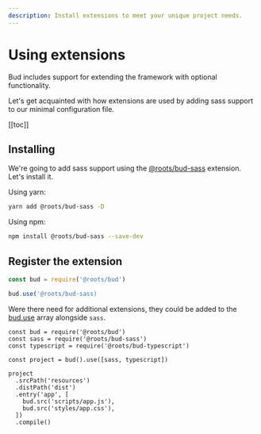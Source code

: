 ```yaml
---
description: Install extensions to meet your unique project needs.
---
```


# Using extensions

Bud includes support for extending the framework with optional functionality.

Let's get acquainted with how extensions are used by adding sass support to our minimal configuration file.

[[toc]]

## Installing

We're going to add sass support using the [@roots/bud-sass](bud-sass.md) extension. Let's install it.

Using yarn:

```sh
yarn add @roots/bud-sass -D
```

Using npm:

```sh
npm install @roots/bud-sass --save-dev
```

## Register the extension

```js
const bud = require('@roots/bud')

bud.use('@roots/bud-sass)
```

Were there need for additional extensions, they could be added to the [bud.use](config-use.md) array alongside `sass`.

```js{3,5}
const bud = require('@roots/bud')
const sass = require('@roots/bud-sass')
const typescript = require('@roots/bud-typescript')

const project = bud().use([sass, typescript])

project
  .srcPath('resources')
  .distPath('dist')
  .entry('app', [
    bud.src('scripts/app.js'),
    bud.src('styles/app.css'),
  ])
  .compile()
```
